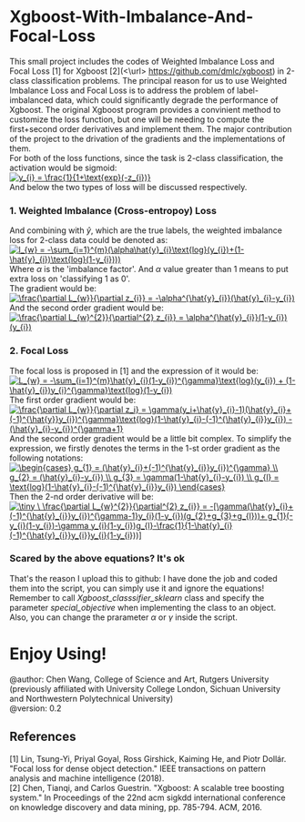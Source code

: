 # Xgboost-With-Imbalance-And-Focal-Loss
This small project includes the codes of Weighted Imbalance Loss and Focal Loss [1] for Xgboost [2](<\url> https://github.com/dmlc/xgboost) in 2-class classification problems. The principal reason for us to use Weighted Imbalance Loss and Focal Loss is to address the problem of label-imbalanced data, which could significantly degrade the performance of Xgboost. The original Xgboost program provides a convinient method to customize the loss function, but one will be needing to compute the first+second order derivatives and implement them. The major contribution of the project to the drivation of the gradients and the implementations of them.<br/>
For both of the loss functions, since the task is 2-class classification, the activation would be sigmoid: <br />
<a href="https://www.codecogs.com/eqnedit.php?latex=y_{i}&space;=&space;\frac{1}{1&plus;\text{exp}(-z_{i})}" target="_blank"><img src="https://latex.codecogs.com/gif.latex?y_{i}&space;=&space;\frac{1}{1&plus;\text{exp}(-z_{i})}" title="y_{i} = \frac{1}{1+\text{exp}(-z_{i})}" /></a> <br />
And below the two types of loss will be discussed respectively. <br />
### 1. Weighted Imbalance (Cross-entropoy) Loss
And combining with $\hat{y}$, which are the true labels, the weighted imbalance loss for 2-class data could be denoted as: <br />
<a href="https://www.codecogs.com/eqnedit.php?latex=l_{w}&space;=&space;-\sum_{i=1}^{m}(\alpha\hat{y}_{i}\text{log}(y_{i})&plus;(1-\hat{y}_{i})\text{log}(1-y_{i})))" target="_blank"><img src="https://latex.codecogs.com/gif.latex?l_{w}&space;=&space;-\sum_{i=1}^{m}(\alpha\hat{y}_{i}\text{log}(y_{i})&plus;(1-\hat{y}_{i})\text{log}(1-y_{i})))" title="l_{w} = -\sum_{i=1}^{m}(\alpha\hat{y}_{i}\text{log}(y_{i})+(1-\hat{y}_{i})\text{log}(1-y_{i})))" /></a>
<br />
Where $\alpha$ is the 'imbalance factor'. And $\alpha$ value greater than 1 means to put extra loss on 'classifying 1 as 0'.<br />
The gradient would be: <br />
<a href="https://www.codecogs.com/eqnedit.php?latex=\frac{\partial&space;L_{w}}{\partial&space;z_{i}}&space;=&space;-\alpha^{\hat{y}_{i}}(\hat{y}_{i}-y_{i})" target="_blank"><img src="https://latex.codecogs.com/gif.latex?\frac{\partial&space;L_{w}}{\partial&space;z_{i}}&space;=&space;-\alpha^{\hat{y}_{i}}(\hat{y}_{i}-y_{i})" title="\frac{\partial L_{w}}{\partial z_{i}} = -\alpha^{\hat{y}_{i}}(\hat{y}_{i}-y_{i})" /></a>  <br />
And the second order gradient would be: <br />
<a href="https://www.codecogs.com/eqnedit.php?latex=\frac{\partial&space;L_{w}^{2}}{\partial^{2}&space;z_{i}}&space;=&space;\alpha^{\hat{y}_{i}}(1-y_{i})(y_{i})" target="_blank"><img src="https://latex.codecogs.com/gif.latex?\frac{\partial&space;L_{w}^{2}}{\partial^{2}&space;z_{i}}&space;=&space;\alpha^{\hat{y}_{i}}(1-y_{i})(y_{i})" title="\frac{\partial L_{w}^{2}}{\partial^{2} z_{i}} = \alpha^{\hat{y}_{i}}(1-y_{i})(y_{i})" /></a>   <br />

### 2. Focal Loss
The focal loss is proposed in [1] and the expression of it would be: <br />
<a href="https://www.codecogs.com/eqnedit.php?latex=\dpi{150}&space;L_{w}&space;=&space;-\sum_{i=1}^{m}\hat{y}_{i}(1-y_{i})^{\gamma}\text{log}(y_{i})&space;&plus;&space;(1-\hat{y}_{i})y_{i}^{\gamma}\text{log}(1-y_{i})" target="_blank"><img src="https://latex.codecogs.com/gif.latex?\dpi{150}&space;L_{w}&space;=&space;-\sum_{i=1}^{m}\hat{y}_{i}(1-y_{i})^{\gamma}\text{log}(y_{i})&space;&plus;&space;(1-\hat{y}_{i})y_{i}^{\gamma}\text{log}(1-y_{i})" title="L_{w} = -\sum_{i=1}^{m}\hat{y}_{i}(1-y_{i})^{\gamma}\text{log}(y_{i}) + (1-\hat{y}_{i})y_{i}^{\gamma}\text{log}(1-y_{i})" /></a> <br />
The first order gradient would be: <br />
<a href="https://www.codecogs.com/eqnedit.php?latex=\frac{\partial&space;L_{w}}{\partial&space;z_i}&space;=&space;\gamma(y_i&plus;\hat{y}_{i}-1)(\hat{y}_{i}&plus;(-1)^{\hat{y}}y_{i})^{\gamma}\text{log}(1-\hat{y}_{i}-(-1)^{\hat{y}_{i}}y_{i})&space;-&space;(\hat{y}_{i}-y_{i})^{\gamma&plus;1}" target="_blank"><img src="https://latex.codecogs.com/gif.latex?\frac{\partial&space;L_{w}}{\partial&space;z_i}&space;=&space;\gamma(y_i&plus;\hat{y}_{i}-1)(\hat{y}_{i}&plus;(-1)^{\hat{y}}y_{i})^{\gamma}\text{log}(1-\hat{y}_{i}-(-1)^{\hat{y}_{i}}y_{i})&space;-&space;(\hat{y}_{i}-y_{i})^{\gamma&plus;1}" title="\frac{\partial L_{w}}{\partial z_i} = \gamma(y_i+\hat{y}_{i}-1)(\hat{y}_{i}+(-1)^{\hat{y}}y_{i})^{\gamma}\text{log}(1-\hat{y}_{i}-(-1)^{\hat{y}_{i}}y_{i}) - (\hat{y}_{i}-y_{i})^{\gamma+1}" /></a>     <br />
And the second order gradient would be a little bit complex. To simplify the expression, we firstly denotes the terms in the 1-st order gradient as the following notations: <br />
<a href="https://www.codecogs.com/eqnedit.php?latex=\begin{cases}&space;g_{1}&space;=&space;(\hat{y}_{i}&plus;(-1)^{\hat{y}_{i}}y_{i})^{\gamma}&space;\\&space;g_{2}&space;=&space;(\hat{y}_{i}-y_{i})&space;\\&space;g_{3}&space;=&space;\gamma(1-\hat{y}_{i}-y_{i})&space;\\&space;g_{l}&space;=&space;\text{log}(1-\hat{y}_{i}-(-1)^{\hat{y}_{i}}y_{i})&space;\end{cases}" target="_blank"><img src="https://latex.codecogs.com/gif.latex?\begin{cases}&space;g_{1}&space;=&space;(\hat{y}_{i}&plus;(-1)^{\hat{y}_{i}}y_{i})^{\gamma}&space;\\&space;g_{2}&space;=&space;(\hat{y}_{i}-y_{i})&space;\\&space;g_{3}&space;=&space;\gamma(1-\hat{y}_{i}-y_{i})&space;\\&space;g_{l}&space;=&space;\text{log}(1-\hat{y}_{i}-(-1)^{\hat{y}_{i}}y_{i})&space;\end{cases}" title="\begin{cases} g_{1} = (\hat{y}_{i}+(-1)^{\hat{y}_{i}}y_{i})^{\gamma} \\ g_{2} = (\hat{y}_{i}-y_{i}) \\ g_{3} = \gamma(1-\hat{y}_{i}-y_{i}) \\ g_{l} = \text{log}(1-\hat{y}_{i}-(-1)^{\hat{y}_{i}}y_{i}) \end{cases}" /></a>  <br />
Then the 2-nd order derivative will be: <br />
<a href="https://www.codecogs.com/eqnedit.php?latex=\dpi{200}&space;\tiny&space;\&space;\frac{\partial&space;L_{w}^{2}}{\partial^{2}&space;z_{i}}&space;=&space;-[\gamma(\hat{y}_{i}&plus;(-1)^{\hat{y}_{i}}y_{i})^{\gamma-1}y_{i}(1-y_{i})(g_{2}&plus;g_{3}&plus;g_{l}))&plus;&space;g_{1}(-y_{i}(1-y_{i})-\gamma&space;y_{i}(1-y_{i})g_{l}-\frac{1}{1-\hat{y}_{i}(-1)^{\hat{y}_{i}}y_{i}}y_{i}(1-y_{i}))]" target="_blank"><img src="https://latex.codecogs.com/gif.latex?\dpi{200}&space;\tiny&space;\&space;\frac{\partial&space;L_{w}^{2}}{\partial^{2}&space;z_{i}}&space;=&space;-[\gamma(\hat{y}_{i}&plus;(-1)^{\hat{y}_{i}}y_{i})^{\gamma-1}y_{i}(1-y_{i})(g_{2}&plus;g_{3}&plus;g_{l}))&plus;&space;g_{1}(-y_{i}(1-y_{i})-\gamma&space;y_{i}(1-y_{i})g_{l}-\frac{1}{1-\hat{y}_{i}(-1)^{\hat{y}_{i}}y_{i}}y_{i}(1-y_{i}))]" title="\tiny \ \frac{\partial L_{w}^{2}}{\partial^{2} z_{i}} = -[\gamma(\hat{y}_{i}+(-1)^{\hat{y}_{i}}y_{i})^{\gamma-1}y_{i}(1-y_{i})(g_{2}+g_{3}+g_{l}))+ g_{1}(-y_{i}(1-y_{i})-\gamma y_{i}(1-y_{i})g_{l}-\frac{1}{1-\hat{y}_{i}(-1)^{\hat{y}_{i}}y_{i}}y_{i}(1-y_{i}))]" /></a> <br />

### Scared by the above equations? It's ok
That's the reason I upload this to github: I have done the job and coded them into the script, you can simply use it and ignore the equations! Remember to call *Xgboost_classsifier_sklearn* class and specify the parameter *special_objective* when implementing the class to an object. Also, you can change the prarameter $\alpha$ or $\gamma$ inside the script.

# Enjoy Using!
@author: Chen Wang, College of Science and Art, Rutgers University (previously affiliated with University College London, Sichuan University and Northwestern Polytechnical University) <br/>
@version: 0.2

## References
[1] Lin, Tsung-Yi, Priyal Goyal, Ross Girshick, Kaiming He, and Piotr Dollár. "Focal loss for dense object detection." IEEE transactions on pattern analysis and machine intelligence (2018). <br/>
[2] Chen, Tianqi, and Carlos Guestrin. "Xgboost: A scalable tree boosting system." In Proceedings of the 22nd acm sigkdd international conference on knowledge discovery and data mining, pp. 785-794. ACM, 2016.
